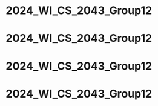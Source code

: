 # 2024_WI_CS_2043_Group12
# 2024_WI_CS_2043_Group12
# 2024_WI_CS_2043_Group12
# 2024_WI_CS_2043_Group12
